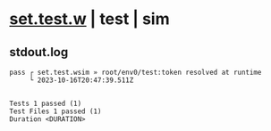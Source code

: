 # [set.test.w](../../../../../../examples/tests/sdk_tests/state/set.test.w) | test | sim

## stdout.log
```log
pass ┌ set.test.wsim » root/env0/test:token resolved at runtime
     └ 2023-10-16T20:47:39.511Z
 
 
Tests 1 passed (1)
Test Files 1 passed (1)
Duration <DURATION>
```

